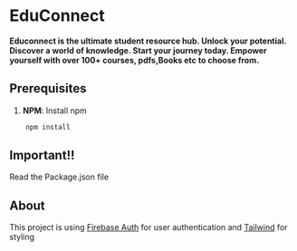 # EduConnect

**Educonnect is the ultimate student resource hub. Unlock your potential. Discover a world of knowledge. Start your journey today. Empower yourself with over 100+ courses, pdfs,Books etc to choose from.**


## Prerequisites

1. **NPM**: Install npm 
```bash
    npm install 
  ```
## Important!!
Read the Package.json file


## About

This project is using [Firebase Auth](https://firebase.google.com/) for user authentication and [Tailwind](https://tailwindcss.com) for styling

